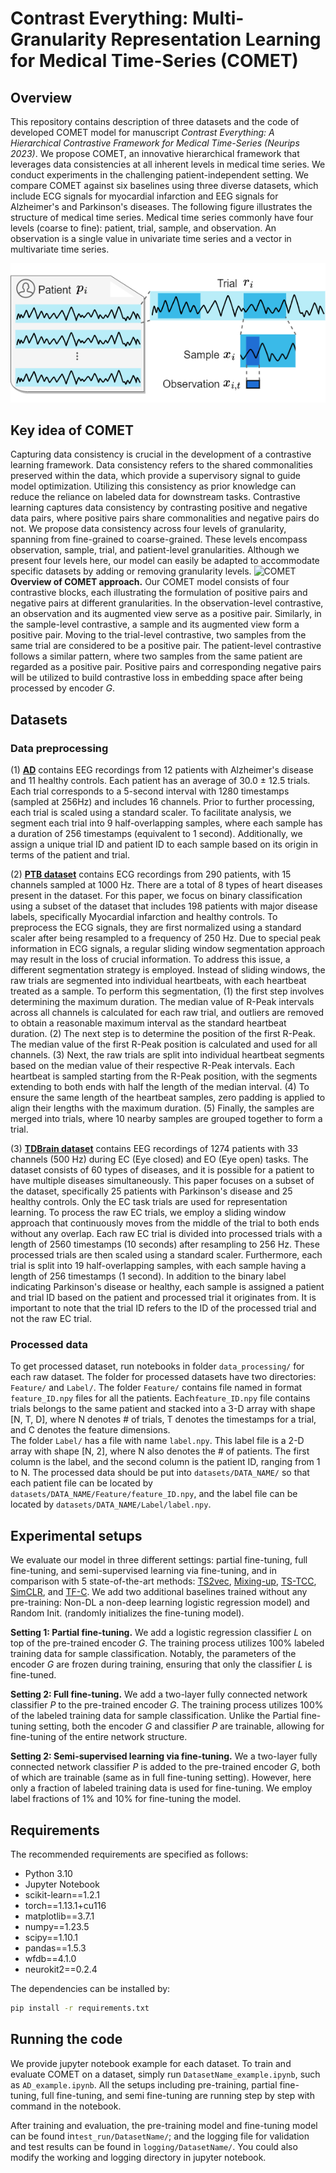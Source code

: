 
  
# Contrast Everything: Multi-Granularity Representation Learning for Medical Time-Series (COMET)  
  
## Overview  
This repository contains description of three datasets and the code of developed COMET model for manuscript *Contrast Everything: A Hierarchical Contrastive Framework for Medical Time-Series (Neurips 2023)*. We propose COMET, an innovative hierarchical framework that leverages data consistencies at all inherent levels in medical time series. We conduct experiments in the challenging patient-independent setting. We compare COMET against six baselines using three diverse datasets, which include ECG signals for myocardial infarction and EEG signals for Alzheimer's and Parkinson's diseases. The following figure illustrates the structure of medical time series. Medical time series commonly have four levels (coarse to fine): patient, trial, sample, and observation. An observation is a single value in univariate time series and a vector in multivariate time series.


![Medical Time Series](Fig/patient-data-structure-v2.png)
 
## Key idea of COMET
Capturing data consistency is crucial in the development of a contrastive learning framework. Data consistency refers to the shared commonalities preserved within the data, which provide a supervisory signal to guide model optimization. Utilizing this consistency as prior knowledge can reduce the reliance on labeled data for downstream tasks. Contrastive learning captures data consistency by contrasting positive and negative data pairs, where positive pairs share commonalities and negative pairs do not. We propose data consistency across four levels of granularity, spanning from fine-grained to coarse-grained. These levels encompass observation, sample, trial, and patient-level granularities. Although we present four levels here, our model can easily be adapted to accommodate specific datasets by adding or removing granularity levels. 
![COMET]([Fig/comet-framework-v6.png](https://github.com/DL4mHealth/COMET/blob/main/Fig/comet-framework-v6.png))  
**Overview of COMET approach.**  Our COMET model consists of four contrastive blocks, each illustrating the formulation of positive pairs and negative pairs at different granularities. In the observation-level contrastive, an observation and its augmented view serve as a positive pair. Similarly, in the sample-level contrastive, a sample and its augmented view form a positive pair. Moving to the trial-level contrastive, two samples from the same trial are considered to be a positive pair. The patient-level contrastive follows a similar pattern, where two samples from the same patient are regarded as a positive pair. Positive pairs and corresponding negative pairs will be utilized to build contrastive loss in embedding space after being processed by encoder $G$.




  
  
## Datasets  
### Data preprocessing
(1) **[AD](https://osf.io/jbysn/)** contains EEG recordings from 12 patients with Alzheimer's disease and 11 healthy controls. Each patient has an average of 30.0 $\pm$ 12.5 trials. Each trial corresponds to a 5-second interval with 1280 timestamps (sampled at 256Hz) and includes 16 channels. Prior to further processing, each trial is scaled using a standard scaler. To facilitate analysis, we segment each trial into 9 half-overlapping samples, where each sample has a duration of 256 timestamps (equivalent to 1 second). Additionally, we assign a unique trial ID and patient ID to each sample based on its origin in terms of the patient and trial.

(2) **[PTB dataset](https://physionet.org/content/ptbdb/1.0.0/)** contains ECG recordings from 290 patients, with 15 channels sampled at 1000 Hz. There are a total of 8 types of heart diseases present in the dataset. For this paper, we focus on binary classification using a subset of the dataset that includes 198 patients with major disease labels, specifically Myocardial infarction and healthy controls. To preprocess the ECG signals, they are first normalized using a standard scaler after being resampled to a frequency of 250 Hz. Due to special peak information in ECG signals, a regular sliding window segmentation approach may result in the loss of crucial information. To address this issue, a different segmentation strategy is employed. Instead of sliding windows, the raw trials are segmented into individual heartbeats, with each heartbeat treated as a sample. To perform this segmentation, (1) the first step involves determining the maximum duration. The median value of R-Peak intervals across all channels is calculated for each raw trial, and outliers are removed to obtain a reasonable maximum interval as the standard heartbeat duration. (2) The next step is to determine the position of the first R-Peak. The median value of the first R-Peak position is calculated and used for all channels. (3) Next, the raw trials are split into individual heartbeat segments based on the median value of their respective R-Peak intervals. Each heartbeat is sampled starting from the R-Peak position, with the segments extending to both ends with half the length of the median interval. (4) To ensure the same length of the heartbeat samples, zero padding is applied to align their lengths with the maximum duration. (5) Finally, the samples are merged into trials, where 10 nearby samples are grouped together to form a trial.

(3) **[TDBrain dataset](https://brainclinics.com/resources/)** contains EEG recordings of 1274 patients with 33 channels (500 Hz) during EC (Eye closed) and EO (Eye open) tasks. The dataset consists of 60 types of diseases, and it is possible for a patient to have multiple diseases simultaneously. This paper focuses on a subset of the dataset, specifically 25 patients with Parkinson's disease and 25 healthy controls. Only the EC task trials are used for representation learning. To process the raw EC trials, we employ a sliding window approach that continuously moves from the middle of the trial to both ends without any overlap. Each raw EC trial is divided into processed trials with a length of 2560 timestamps (10 seconds) after resampling to 256 Hz. These processed trials are then scaled using a standard scaler. Furthermore, each trial is split into 19 half-overlapping samples, with each sample having a length of 256 timestamps (1 second). In addition to the binary label indicating Parkinson's disease or healthy, each sample is assigned a patient and trial ID based on the patient and processed trial it originates from. It is important to note that the trial ID refers to the ID of the processed trial and not the raw EC trial.


### Processed data 
To get processed dataset, run notebooks in folder `data_processing/` for each raw dataset. The folder for processed datasets have two directories: `Feature/` and `Label/`. The folder `Feature/` contains file named in format `feature_ID.npy` files for all the patients. Each`feature_ID.npy` file contains trials belongs to the same patient and stacked into a 3-D array with shape [N, T, D], where N denotes # of trials, T denotes the timestamps for a trial, and C denotes the feature dimensions.   
The folder `Label/` has a file with name `label.npy`. This label file is a 2-D array with shape [N, 2], where N also denotes the # of patients. The first column is the label, and the second column is the patient ID, ranging from 1 to N. The processed data should be put into `datasets/DATA_NAME/` so that each patient file can be located by `datasets/DATA_NAME/Feature/feature_ID.npy`, and the label file can be located by `datasets/DATA_NAME/Label/label.npy`.  
  

## Experimental setups

We evaluate our model in three different settings: partial fine-tuning, full fine-tuning, and semi-supervised learning via fine-tuning, and in comparison with 5 state-of-the-art methods: [TS2vec](https://github.com/yuezhihan/ts2vec), [Mixing-up](https://github.com/Wickstrom/MixupContrastiveLearning), [TS-TCC](https://github.com/emadeldeen24/TS-TCC), [SimCLR](https://github.com/iantangc/ContrastiveLearningHAR), and [TF-C](https://github.com/mims-harvard/TFC-pretraining). We add two additional baselines trained without any pre-training: Non-DL a non-deep learning logistic regression model) and Random Init. (randomly initializes the fine-tuning model). 

**Setting 1: Partial fine-tuning.** We add a logistic regression classifier $L$ on top of the pre-trained encoder $G$. The training process utilizes 100% labeled training data for sample classification. Notably, the parameters of the encoder $G$ are frozen during training, ensuring that only the classifier $L$ is fine-tuned.

**Setting 2: Full fine-tuning.** We add a two-layer fully connected network classifier $P$ to the pre-trained encoder $G$. The training process utilizes 100% of the labeled training data for sample classification. Unlike the Partial fine-tuning setting, both the encoder $G$ and classifier $P$ are trainable, allowing for fine-tuning of the entire network structure. 

**Setting 2: Semi-supervised learning via fine-tuning.** We a two-layer fully connected network classifier $P$ is added to the pre-trained encoder $G$, both of which are trainable (same as in full fine-tuning setting). However, here only a fraction of labeled training data is used for fine-tuning. We employ label fractions of 1\%  and 10\% for fine-tuning the model.


## Requirements  
  
The recommended requirements are specified as follows:  
* Python 3.10  
* Jupyter Notebook  
* scikit-learn==1.2.1    
* torch==1.13.1+cu116    
* matplotlib==3.7.1    
* numpy==1.23.5    
* scipy==1.10.1    
* pandas==1.5.3    
* wfdb==4.1.0    
* neurokit2==0.2.4  
  
The dependencies can be installed by:  
```bash  
pip install -r requirements.txt
```
  
## Running the code  
  
We provide jupyter notebook example for each dataset. To train and evaluate COMET on a dataset, simply run `DatasetName_example.ipynb`, such as `AD_example.ipynb`.  All the setups including pre-training, partial fine-tuning, full fine-tuning, and semi fine-tuning are running step by step with command in the notebook.  

After training and evaluation, the pre-training model and fine-tuning model can be found in`test_run/DatasetName/`; and the logging file for validation and test results can be found in  `logging/DatasetName/`. You could also modify the working and logging directory in jupyter notebook.  
